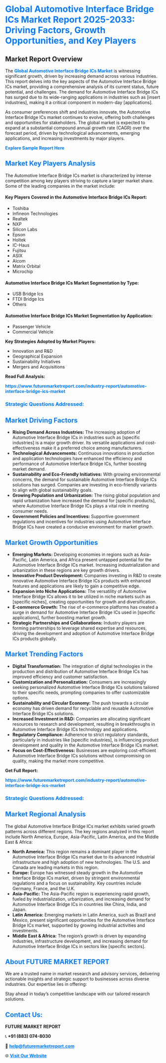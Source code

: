<h1 style="color: #007BFF;">Global Automotive Interface Bridge ICs Market Report 2025-2033: Driving Factors, Growth Opportunities, and Key Players</h1>

<section id="overview">
<h2>Market Report Overview</h2>
<p>The <a href="https://www.futuremarketreport.com/industry-report/automotive-interface-bridge-ics-market" style="color: #007BFF; text-decoration: none;"><strong>Global Automotive Interface Bridge ICs Market</strong></a> is witnessing significant growth, driven by increasing demand across various industries. This report delves into the key aspects of the Automotive Interface Bridge ICs market, providing a comprehensive analysis of its current status, future potential, and challenges. The demand for Automotive Interface Bridge ICs has surged due to its wide-ranging applications in industries such as [insert industries], making it a critical component in modern-day [applications].</p>
<p>As consumer preferences shift and industries innovate, the Automotive Interface Bridge ICs market continues to evolve, offering both challenges and opportunities for stakeholders. The global market is expected to expand at a substantial compound annual growth rate (CAGR) over the forecast period, driven by technological advancements, emerging applications, and increasing investments by major players.</p>
</section>

<section id="overview">
<p><a href="https://www.futuremarketreport.com/request-sample/reportId=115955" style="color: #007BFF; text-decoration: none;"><strong>Explore Sample Report Here</strong></a></p>
</section>

<section id="key-players">
<h2 style="color: #007BFF;">Market Key Players Analysis</h2>
<p>The Automotive Interface Bridge ICs market is characterized by intense competition among key players striving to capture a larger market share. Some of the leading companies in the market include:</p>
<h4>Key Players Covered in the Automotive Interface Bridge ICs Report:</h4>
<ul><li>Toshiba</li><li>Infineon Technologies</li><li>Realtek</li><li>NXP</li><li>Silicon Labs</li><li>Epson</li><li>Holtek</li><li>IC-Haus</li><li>Fujitsu</li><li>ASIX</li><li>Alcom</li><li>Matrix Orbital</li><li>Microchip</li></ul>
<h4>Automotive Interface Bridge ICs Market Segmentation by Type:</h4>
<ul><li>USB Bridge Ics</li><li>FTDI Bridge Ics</li><li>Others</li></ul>

<h4>Automotive Interface Bridge ICs Market Segmentation by Application:</h4>
<ul><li>Passenger Vehicle</li><li>Commercial Vehicle</li></ul>
<p><strong>Key Strategies Adopted by Market Players:</strong></p>
<ul>
<li>Innovation and R&D</li>
<li>Geographical Expansion</li>
<li>Sustainability Initiatives</li>
<li>Mergers and Acquisitions</li>
</ul>
</section>

<section>
<p><strong>Read Full Analysis: </strong></p><a href="https://www.futuremarketreport.com/industry-report/automotive-interface-bridge-ics-market" style="color: #007BFF; text-decoration: none;"><strong>https://www.futuremarketreport.com/industry-report/automotive-interface-bridge-ics-market</strong></a>
<h3 style="color: #007BFF;">Strategic Questions Addressed:</h3>
</section>

<section id="driving-factors">
<h2 style="color: #007BFF;">Market Driving Factors</h2>
<ul>
<li><strong>Rising Demand Across Industries:</strong> The increasing adoption of Automotive Interface Bridge ICs in industries such as [specific industries] is a major growth driver. Its versatile applications and cost-effectiveness make it a preferred choice among manufacturers.</li>
<li><strong>Technological Advancements:</strong> Continuous innovations in production and application technologies have enhanced the efficiency and performance of Automotive Interface Bridge ICs, further boosting market demand.</li>
<li><strong>Sustainability and Eco-Friendly Initiatives:</strong> With growing environmental concerns, the demand for sustainable Automotive Interface Bridge ICs solutions has surged. Companies are investing in eco-friendly variants to align with global sustainability goals.</li>
<li><strong>Growing Population and Urbanization:</strong> The rising global population and rapid urbanization have increased the demand for [specific products], where Automotive Interface Bridge ICs plays a vital role in meeting consumer needs.</li>
<li><strong>Government Policies and Incentives:</strong> Supportive government regulations and incentives for industries using Automotive Interface Bridge ICs have created a conducive environment for market growth.</li>
</ul>
</section>

<section id="growth-opportunities">
<h2 style="color: #007BFF;">Market Growth Opportunities</h2>
<ul>
<li><strong>Emerging Markets:</strong> Developing economies in regions such as Asia-Pacific, Latin America, and Africa present untapped potential for the Automotive Interface Bridge ICs market. Increasing industrialization and urbanization in these regions are key growth drivers.</li>
<li><strong>Innovative Product Development:</strong> Companies investing in R&D to create innovative Automotive Interface Bridge ICs products with enhanced features and applications are likely to gain a competitive edge.</li>
<li><strong>Expansion into Niche Applications:</strong> The versatility of Automotive Interface Bridge ICs allows it to be utilized in niche markets such as [specific niches], creating opportunities for growth and diversification.</li>
<li><strong>E-commerce Growth:</strong> The rise of e-commerce platforms has created a surge in demand for Automotive Interface Bridge ICs used in [specific applications], further boosting market growth.</li>
<li><strong>Strategic Partnerships and Collaborations:</strong> Industry players are forming partnerships to leverage shared expertise and resources, driving the development and adoption of Automotive Interface Bridge ICs products globally.</li>
</ul>
</section>

<section id="trending-factors">
<h2 style="color: #007BFF;">Market Trending Factors</h2>
<ul>
<li><strong>Digital Transformation:</strong> The integration of digital technologies in the production and distribution of Automotive Interface Bridge ICs has improved efficiency and customer satisfaction.</li>
<li><strong>Customization and Personalization:</strong> Consumers are increasingly seeking personalized Automotive Interface Bridge ICs solutions tailored to their specific needs, prompting companies to offer customizable options.</li>
<li><strong>Sustainability and Circular Economy:</strong> The push towards a circular economy has driven demand for recyclable and reusable Automotive Interface Bridge ICs solutions.</li>
<li><strong>Increased Investment in R&D:</strong> Companies are allocating significant resources to research and development, resulting in breakthroughs in Automotive Interface Bridge ICs technology and applications.</li>
<li><strong>Regulatory Compliance:</strong> Adherence to strict regulatory standards, particularly in industries like [specific industries], is influencing product development and quality in the Automotive Interface Bridge ICs market.</li>
<li><strong>Focus on Cost-Effectiveness:</strong> Businesses are exploring cost-efficient Automotive Interface Bridge ICs solutions without compromising on quality, making the market more competitive.</li>
</ul>
</section>

<section>
<p><strong>Get Full Report: </strong></p><a href="https://www.futuremarketreport.com/industry-report/automotive-interface-bridge-ics-market" style="color: #007BFF; text-decoration: none;"><strong>https://www.futuremarketreport.com/industry-report/automotive-interface-bridge-ics-market</strong></a>
<h3 style="color: #007BFF;">Strategic Questions Addressed:</h3>
</section>


<section id="regional-analysis">
<h2 style="color: #007BFF;">Market Regional Analysis</h2>
<p>The global Automotive Interface Bridge ICs market exhibits varied growth patterns across different regions. The key regions analyzed in this report include North America, Europe, Asia-Pacific, Latin America, and the Middle East & Africa:</p>
<ul>
<li><strong>North America:</strong> This region remains a dominant player in the Automotive Interface Bridge ICs market due to its advanced industrial infrastructure and high adoption of new technologies. The U.S. and Canada are leading markets in this region.</li>
<li><strong>Europe:</strong> Europe has witnessed steady growth in the Automotive Interface Bridge ICs market, driven by stringent environmental regulations and a focus on sustainability. Key countries include Germany, France, and the U.K.</li>
<li><strong>Asia-Pacific:</strong> The Asia-Pacific region is experiencing rapid growth, fueled by industrialization, urbanization, and increasing demand for Automotive Interface Bridge ICs in countries like China, India, and Japan.</li>
<li><strong>Latin America:</strong> Emerging markets in Latin America, such as Brazil and Mexico, present significant opportunities for the Automotive Interface Bridge ICs market, supported by growing industrial activities and investments.</li>
<li><strong>Middle East & Africa:</strong> The region’s growth is driven by expanding industries, infrastructure development, and increasing demand for Automotive Interface Bridge ICs in sectors like [specific sectors].</li>
</ul>
</section>

<footer>
<h2 style="color: #007BFF;">About FUTURE MARKET REPORT</h2>
<p>We are a trusted name in market research and advisory services, delivering actionable insights and strategic support to businesses across diverse industries. Our expertise lies in offering:</p>

<p>Stay ahead in today’s competitive landscape with our tailored research solutions.</p>

<h2 style="color: #007BFF;">Contact Us:</h2>
<p><strong>FUTURE MARKET REPORT</strong></p>
<p>📞 <strong>+91 (883) 074-8030</strong></p>
<p>📧 <strong><a href="mailto:help@futuremarketreport.com" style="color: #007BFF;">help@futuremarketreport.com</a></strong></p>
<p>🌐 <strong><a href="https://www.futuremarketreport.com/" style="color: #007BFF;">Visit Our Website</a></strong></p>
</footer>